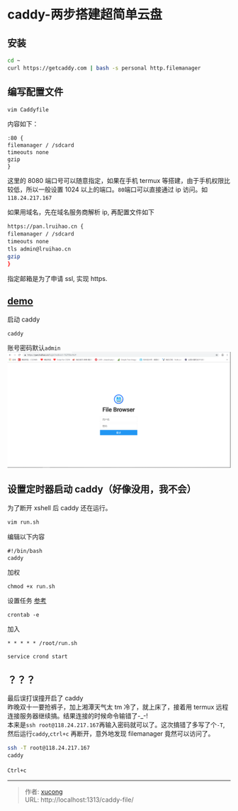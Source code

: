 # caddy-两步搭建超简单云盘


## 安装

```bash
cd ~
curl https://getcaddy.com | bash -s personal http.filemanager
```

## 编写配置文件

```bash
vim Caddyfile
```

内容如下：

```
:80 {
filemanager / /sdcard
timeouts none
gzip
}
```

这里的 8080 端口号可以随意指定，如果在手机 termux 等搭建，由于手机权限比较低，所以一般设置 1024 以上的端口。`80`端口可以直接通过 ip 访问。如`118.24.217.167`

如果用域名，先在域名服务商解析 ip, 再配置文件如下

```bash
https://pan.lruihao.cn {
filemanager / /sdcard
timeouts none
tls admin@lruihao.cn
gzip
}
```

指定邮箱是为了申请 ssl, 实现 https.

## [demo](https://pan.lruihao.cn)

启动 caddy

```
caddy
```

账号密码默认`admin`
![](images/1.png)

## 设置定时器启动 caddy（好像没用，我不会）

为了断开 xshell 后 caddy 还在运行。

```bash
vim run.sh
```

编辑以下内容

```
#!/bin/bash
caddy
```

加权

```
chmod +x run.sh
```

设置任务
[参考](https://www.jianshu.com/p/95d1473859d1)

```
crontab -e
```

加入

```
* * * * * /root/run.sh
```

```
service crond start
```

## ？？？

最后误打误撞开启了 caddy  
昨晚双十一要抢裤子，加上湘潭天气太 tm 冷了，就上床了，接着用 termux 远程连接服务器继续搞。结果连接的时候命令输错了-\_-!  
本来是`ssh root@118.24.217.167`再输入密码就可以了。这次搞错了多写了个`-T`, 然后运行`caddy`,`ctrl+c` 再断开，意外地发现 filemanager 竟然可以访问了。

```bash
ssh -T root@118.24.217.167
caddy

Ctrl+c
```


---

> 作者: [xucong](https://shiqustudio.github.io/)  
> URL: http://localhost:1313/caddy-file/  

